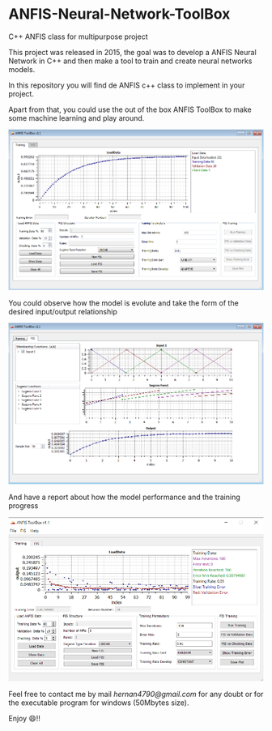 # ANFIS-Neural-Network-ToolBox
C++ ANFIS  class for multipurpose project

This project was released in 2015, the goal was to develop a ANFIS Neural Network in C++ and then make a tool to train and create neural networks models.

In this repository you will find de ANFIS c++ class to implement in your project.

Apart from that, you could use the out of the box ANFIS ToolBox to make some machine learning and play around.

![ANFIS ToolBox](/images/load_data.png)

You could observe how the model is evolute and take the form of the desired input/output relationship

![ANFIS memberships](/images/anfis.png)

And have a report about how the model performance and the training progress

![ANFIS training](/images/training.png)

Feel free to contact me by mail _hernan4790@gmail.com_ for any doubt or for the executable program for windows (50Mbytes size).

Enjoy :smile:!!
